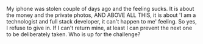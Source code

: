 My iphone was stolen couple of days ago and the feeling sucks. It is about the money and the private photos, AND ABOVE ALL THIS, it is about 'I am a technologist and full stack developer, it can't happen to me' feeling. So yes, I refuse to give in. If I can't return mine, at least I can prevent the next one to be deliberately taken. Who is up for the challenge?
